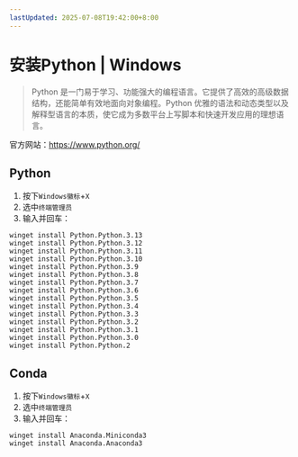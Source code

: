 ```yaml
---
lastUpdated: 2025-07-08T19:42:00+8:00
---
```


# 安装Python | Windows

> Python 是一门易于学习、功能强大的编程语言。它提供了高效的高级数据结构，还能简单有效地面向对象编程。Python 优雅的语法和动态类型以及解释型语言的本质，使它成为多数平台上写脚本和快速开发应用的理想语言。

官方网站：<https://www.python.org/>

## Python

1. 按下`Windows徽标`+`X`
2. 选中`终端管理员`
3. 输入并回车：

```shell
winget install Python.Python.3.13
winget install Python.Python.3.12
winget install Python.Python.3.11
winget install Python.Python.3.10
winget install Python.Python.3.9
winget install Python.Python.3.8
winget install Python.Python.3.7
winget install Python.Python.3.6
winget install Python.Python.3.5
winget install Python.Python.3.4
winget install Python.Python.3.3
winget install Python.Python.3.2
winget install Python.Python.3.1
winget install Python.Python.3.0
winget install Python.Python.2
```

## Conda

1. 按下`Windows徽标`+`X`
2. 选中`终端管理员`
3. 输入并回车：

```shell
winget install Anaconda.Miniconda3
winget install Anaconda.Anaconda3
```
